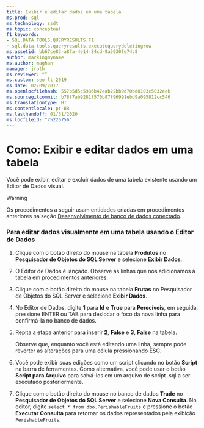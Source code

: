 ```yaml
---
title: Exibir e editar dados em uma tabela
ms.prod: sql
ms.technology: ssdt
ms.topic: conceptual
f1_keywords:
- SQL.DATA.TOOLS.QUERYRESULTS.F1
- sql.data.tools.queryresults.executequerydeletingrow
ms.assetid: bb67ce83-a87a-4e14-84cd-9a5930fe74c8
author: markingmyname
ms.author: maghan
manager: jroth
ms.reviewer: “”
ms.custom: seo-lt-2019
ms.date: 02/09/2017
ms.openlocfilehash: 557b5d5c5986b47eab22bb9d70bd8103c5032eeb
ms.sourcegitcommit: b78f7ab9281f570b87f96991ebd9a095812cc546
ms.translationtype: HT
ms.contentlocale: pt-BR
ms.lasthandoff: 01/31/2020
ms.locfileid: "75226756"
---
```

# <a name="how-to-view-and-edit-data-in-a-table"></a>Como: Exibir e editar dados em uma tabela

Você pode exibir, editar e excluir dados de uma tabela existente usando um Editor de Dados visual.  
  
> [!WARNING]  
> Os procedimentos a seguir usam entidades criadas em procedimentos anteriores na seção [Desenvolvimento de banco de dados conectado](../ssdt/connected-database-development.md).  
  
### <a name="to-edit-data-in-a-table-visually-using-the-data-editor"></a>Para editar dados visualmente em uma tabela usando o Editor de Dados  
  
1.  Clique com o botão direito do mouse na tabela **Produtos** no **Pesquisador de Objetos do SQL Server** e selecione **Exibir Dados**.  
  
2.  O Editor de Dados é lançado. Observe as linhas que nós adicionamos à tabela em procedimentos anteriores.  
  
3.  Clique com o botão direito do mouse na tabela **Frutas** no Pesquisador de Objetos do SQL Server e selecione **Exibir Dados**.  
  
4.  No Editor de Dados, digite **1** para **Id** e **True** para **Perecíveis**, em seguida, pressione ENTER ou TAB para deslocar o foco da nova linha para confirmá-la no banco de dados.  
  
5.  Repita a etapa anterior para inserir **2**, **False** e **3**, **False** na tabela.  
  
    Observe que, enquanto você está editando uma linha, sempre pode reverter as alterações para uma célula pressionando ESC.  
  
6.  Você pode exibir suas edições como um script clicando no botão **Script** na barra de ferramentas. Como alternativa, você pode usar o botão **Script para Arquivo** para salvá-los em um arquivo de script .sql a ser executado posteriormente.  
  
7.  Clique com o botão direito do mouse no banco de dados **Trade** no **Pesquisador de Objetos do SQL Server** e selecione **Nova Consulta**. No editor, digite `select * from dbo.PerishableFruits` e pressione o botão **Executar Consulta** para retornar os dados representados pela exibição `PerishableFruits`.  
  
